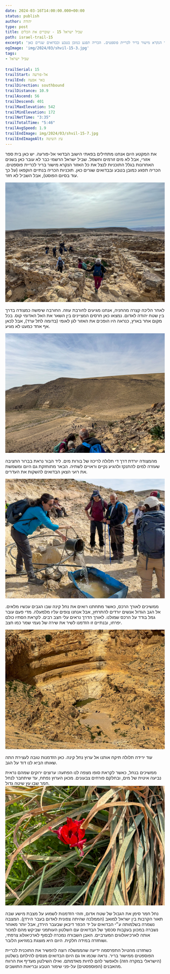 ```yaml
---
date: 2024-03-16T14:00:00.000+00:00
status: publish
author: יהודה
type: post
title: שביל ישראל 15 - שוברים את הכלים
path: israel-trail-15
excerpt: 'את המקטע היום אנחנו מתחילים בפאתי הישוב הבדואי אל-פורעה. יש כאן בית ספר אזורי, אבל לא מים זורמים וחשמל. שביל ישראל הרשמי כבר לא עובר כאן בשנים האחרונות בגלל התוכניות לנצל את כל האזור הנקרא מישור בריר לכריית פוספטים. הכריה תפגע כמובן בטבע ובבדואים שגרים כאן'
ogImage: 'img/2024/03/shvil-15-3.jpg'
tags:
- שביל ישראל

trailSerial: 15
trailStart: אל-פורעה
trailEnd: באר אפעה
trailDirection: southbound
trailDistance: 10.9
trailAscend: 56
trailDescend: 401
trailMaxElevation: 542
trailMinElevation: 172
trailNetTime: "3:35"
trailTotalTime: "5:46"
trailAvgSpeed: 1.9
trailEndImage: img/2024/03/shvil-15-7.jpg
trailEndImageAlt: עץ השיטה
---
```

 את המקטע היום אנחנו מתחילים בפאתי הישוב הבדואי אל-פורעה. יש כאן בית ספר אזורי, אבל לא מים זורמים וחשמל. שביל ישראל הרשמי כבר לא עובר כאן בשנים האחרונות בגלל התוכניות לנצל את כל האזור הנקרא מישור בריר לכריית פוספטים. הכריה תפגע כמובן בטבע ובבדואים שגרים כאן. תוכניות הכריה בנתיים הוקפאו (על כך עוד בסיום הפוסט), אבל השביל לא חזר. 

![חורבת עוזה](/img/2024/03/shvil-15-1.jpg "חורבת עוזה")

 לאחר הליכה קצרה מהחניה, אנחנו מגיעים לחורבת עוזה. החורבה שימשה כמצודה בדרך בין שטח יהודה לאדום. נמצאו כאן חרסים המציינים בין השאר את האל האדומי קוס. בכל מקום אחר בארץ, כנראה היו הופכים את האזור לגן לאומי (בדומה לתל ערד), אבל לכאן אף אחד כמעט לא מגיע.

![ירידה לבורות המים](/img/2024/03/shvil-15-2.jpg "ירידה לבורות המים")

מהמצודה יורדת דרך די תלולה לריכוז של בורות מים. ליד הבור נראת בברור החציבה שעזרה למים להתנקז ולהגיע נקיים וראויים לשתיה. הבאר מתוחזקת גם היום ומשמשת את רועי הצאן הבדואים להשקות את העדרים.

![שאיבה מהבור](/img/2024/03/shvil-15-3.jpg "שאיבה מהבור")

ממשיכים לאורך הרכס, כאשר מתחתנו רואים את נחל קינה שבו הגבים עכשיו מלאים. אל הגב הגדול אנשים יורדים להתרחץ, אבל אנחנו צופים עליו מלמעלה. מדי פעם עובר גמל בודד על הרכס שמולנו. לאורך הדרך נראים עלי חצב רבים. לקראת הסתיו כולם יפרחו, ובנתיים זו הזדמנו לשיר את שירה של נעמי שמר כמו חצב. 

![גב קינה](/img/2024/03/shvil-15-4.jpg "גב קינה")

עוד ירידה תלולה תיקח אותנו אל ערוץ נחל קינה. כאן הזדמנות טובה לעצירת התה שאותו הביא לנו דוד על הגב. 

ממשיכים בנחל, כאשר לקראת סופו מצפה לנו הפתעה: ערוצים ירוקים שמהם נראית נביעה איטית של מים, ובחלקם פורחים צבעונים. מכאן הערוץ נפתח, עד שיתחבר לנחל חמר שבו עץ שיטה גדול.
![צבעוני במדבר](/img/2024/03/shvil-15-6.jpg "צבעוני במדבר")

 נחל חמר סימן את הגבול של שטח אדום, וזוהי הזדמנות לשמוע על מצבת מישע שבה תאור הקרבות בין ישראל למואב (הממלכה שהיתה צפונית לאדום בעבר הירדן). המצבה נשמרה בשלמותה ע״י הבדואים  על יד הכפר דיבאן שבעבר הירדן, אבל יותר מאוחר נשברה במכוון בעקבות סכסוך של הבדואים עם השלטון העותמני שביקש מהם למכור אותה לארכיאולוגים המערביים.  האבן השבורה נמכרה לבסוף לארכיאולוג צרפתי, ושוחזרה במידה חלקית. היום היא מוצגת במוזיאון הלובר. 

 כשחזרנו מהטיול התפרסמה ידיעה שהממשלה רוצה להפשיר את התוכנית לכריית הפוספטים ממישור בריר.
  נראה שכמו אז גם היום הבדואים מנסים להילחם בשלטון (הישראלי במקרה הזה) ולאפשר להם לחיות מאדמתם. ואילו השילטון מעדיף את הרווח מהאבנים (הפוספסטים) על-פני שימור הטבע ובריאות התושבים. 


